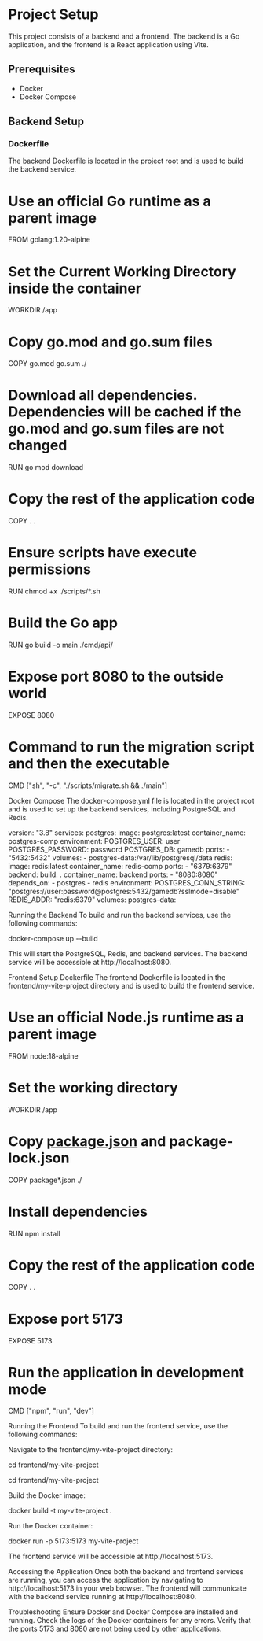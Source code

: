 # Project Setup

This project consists of a backend and a frontend. The backend is a Go application, and the frontend is a React application using Vite.

## Prerequisites

- Docker
- Docker Compose

## Backend Setup

### Dockerfile

The backend Dockerfile is located in the project root and is used to build the backend service.


# Use an official Go runtime as a parent image
FROM golang:1.20-alpine

# Set the Current Working Directory inside the container
WORKDIR /app

# Copy go.mod and go.sum files
COPY go.mod go.sum ./

# Download all dependencies. Dependencies will be cached if the go.mod and go.sum files are not changed
RUN go mod download

# Copy the rest of the application code
COPY . .

# Ensure scripts have execute permissions
RUN chmod +x ./scripts/*.sh

# Build the Go app
RUN go build -o main ./cmd/api/

# Expose port 8080 to the outside world
EXPOSE 8080

# Command to run the migration script and then the executable
CMD ["sh", "-c", "./scripts/migrate.sh && ./main"]



Docker Compose
The docker-compose.yml file is located in the project root and is used to set up the backend services, including PostgreSQL and Redis.

version: "3.8"
services:
  postgres:
    image: postgres:latest
    container_name: postgres-comp
    environment:
      POSTGRES_USER: user
      POSTGRES_PASSWORD: password
      POSTGRES_DB: gamedb
    ports:
      - "5432:5432"
    volumes:
      - postgres-data:/var/lib/postgresql/data
  redis:
    image: redis:latest
    container_name: redis-comp
    ports:
      - "6379:6379"
  backend:
    build: .
    container_name: backend
    ports:
      - "8080:8080"
    depends_on:
      - postgres
      - redis
    environment:
      POSTGRES_CONN_STRING: "postgres://user:password@postgres:5432/gamedb?sslmode=disable"
      REDIS_ADDR: "redis:6379"
volumes:
  postgres-data:



Running the Backend
To build and run the backend services, use the following commands:

docker-compose up --build



This will start the PostgreSQL, Redis, and backend services. The backend service will be accessible at http://localhost:8080.

Frontend Setup
Dockerfile
The frontend Dockerfile is located in the frontend/my-vite-project directory and is used to build the frontend service.



# Use an official Node.js runtime as a parent image
FROM node:18-alpine

# Set the working directory
WORKDIR /app

# Copy [package.json](http://_vscodecontentref_/0) and package-lock.json
COPY package*.json ./

# Install dependencies
RUN npm install

# Copy the rest of the application code
COPY . .

# Expose port 5173
EXPOSE 5173

# Run the application in development mode
CMD ["npm", "run", "dev"]


Running the Frontend
To build and run the frontend service, use the following commands:

Navigate to the frontend/my-vite-project directory:

cd frontend/my-vite-project


cd frontend/my-vite-project

Build the Docker image:

docker build -t my-vite-project .


Run the Docker container:

docker run -p 5173:5173 my-vite-project

The frontend service will be accessible at http://localhost:5173.

Accessing the Application
Once both the backend and frontend services are running, you can access the application by navigating to http://localhost:5173 in your web browser. The frontend will communicate with the backend service running at http://localhost:8080.

Troubleshooting
Ensure Docker and Docker Compose are installed and running.
Check the logs of the Docker containers for any errors.
Verify that the ports 5173 and 8080 are not being used by other applications.
